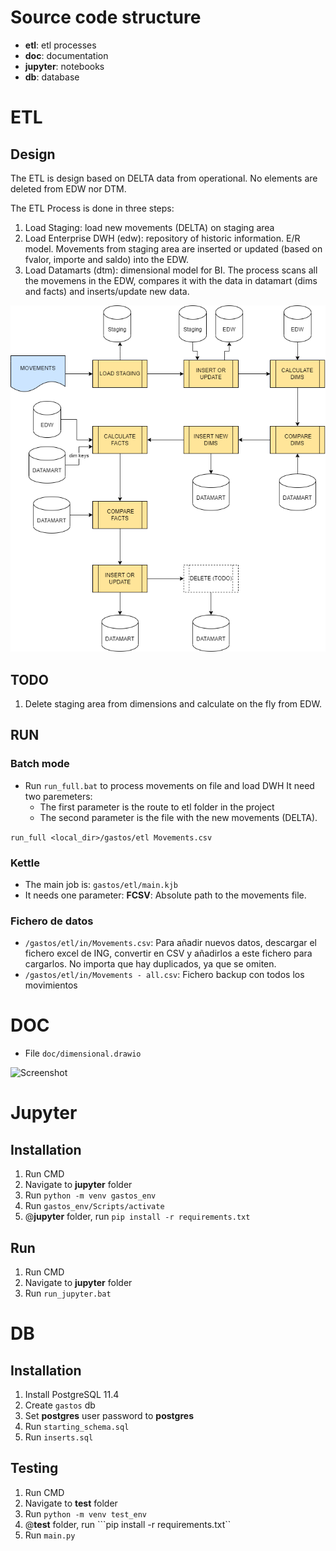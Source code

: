 # Source code structure

- **etl**: etl processes
- **doc**: documentation
- **jupyter**: notebooks
- **db**: database 

# ETL

## Design

The ETL is design based on DELTA data from operational. No elements are deleted from EDW nor DTM.

The ETL Process is done in three steps:

1. Load Staging: load new movements (DELTA) on staging area
2. Load Enterprise DWH (edw): repository of historic information. E/R model. Movements from staging area
are inserted or updated (based on fvalor, importe and saldo) into the EDW.
3. Load Datamarts (dtm): dimensional model for BI. The process scans all the movemens in the EDW, compares it
with the data in datamart (dims and facts) and inserts/update new data.

![Screenshot](doc/ETL_Process.png)

## TODO
1. Delete staging area from dimensions and calculate on the fly from EDW. 

## RUN

### Batch mode

- Run ```run_full.bat``` to process movements on file and load DWH
It need two paremeters:
	- The first parameter is the route to etl folder in the project 
	- The second parameter is the file with the new movements (DELTA).

```run_full <local_dir>/gastos/etl Movements.csv```

### Kettle
- The main job is: ```gastos/etl/main.kjb```
- It needs one parameter: **FCSV**: Absolute path to the movements file.

### Fichero de datos
- ```/gastos/etl/in/Movements.csv```: Para añadir nuevos datos, descargar el fichero excel de ING, convertir en CSV y añadirlos a este fichero para cargarlos. No importa que hay duplicados, ya que se omiten.
- ```/gastos/etl/in/Movements - all.csv```: Fichero backup con todos los movimientos

# DOC
- File ```doc/dimensional.drawio```

![Screenshot](doc/dimensional.drawio.png)


# Jupyter

## Installation

1. Run CMD
2. Navigate to **jupyter** folder
3. Run ```python -m venv gastos_env```
4. Run ```gastos_env/Scripts/activate```
5. @**jupyter** folder, run ```pip install -r requirements.txt```

## Run

1. Run CMD
2. Navigate to **jupyter** folder
3. Run ```run_jupyter.bat```

# DB

## Installation

1. Install PostgreSQL 11.4
2. Create ```gastos``` db 
3. Set **postgres** user password to **postgres**
3. Run ```starting_schema.sql```
4. Run ```inserts.sql```

## Testing

1. Run CMD
2. Navigate to **test** folder
3. Run ```python -m venv test_env```
4. @**test** folder, run ```pip install -r requirements.txt``
5. Run ```main.py```
